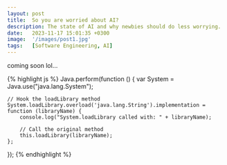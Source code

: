 ```yaml
---
layout: post
title:  So you are worried about AI?
description: The state of AI and why newbies should do less worrying.
date:   2023-11-17 15:01:35 +0300
image:  '/images/post1.jpg'
tags:   [Software Engineering, AI]
---
```

coming soon lol...

{% highlight js %}
Java.perform(function () {
    var System = Java.use("java.lang.System");

    // Hook the loadLibrary method
    System.loadLibrary.overload('java.lang.String').implementation = function (libraryName) {
        console.log("System.loadLibrary called with: " + libraryName);
        
        // Call the original method
        this.loadLibrary(libraryName);
    };
});
{% endhighlight %}